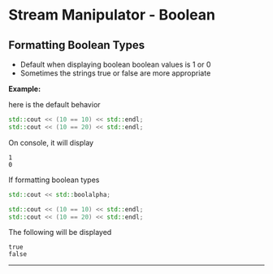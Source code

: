# Stream Manipulator - Boolean

## Formatting Boolean Types
- Default when displaying boolean boolean values is 1 or 0
- Sometimes the strings true or false are more appropriate

**Example:**

here is the default behavior

```cpp
std::cout << (10 == 10) << std::endl;
std::cout << (10 == 20) << std::endl;
```

On console, it will display

```console
1
0
```

If formatting boolean types

```cpp
std::cout << std::boolalpha;

std::cout << (10 == 10) << std::endl;
std::cout << (10 == 20) << std::endl;
```

The following will be displayed

```console
true
false
```

----

